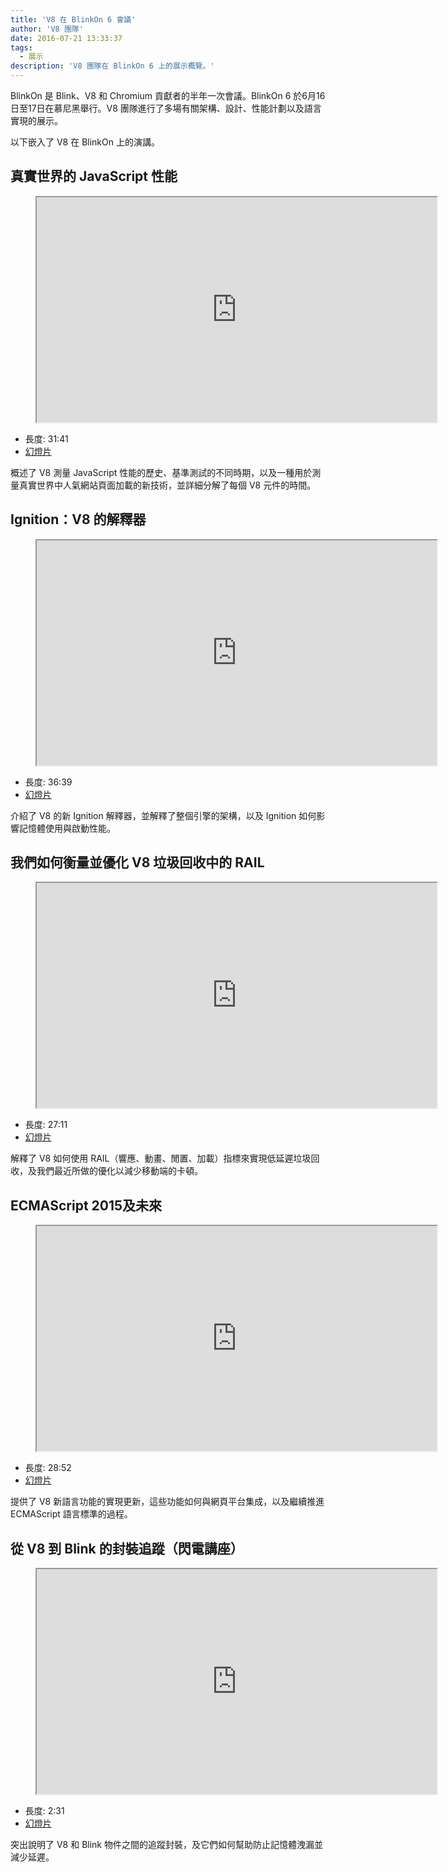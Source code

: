 ```yaml
---
title: 'V8 在 BlinkOn 6 會議'
author: 'V8 團隊'
date: 2016-07-21 13:33:37
tags:
  - 展示
description: 'V8 團隊在 BlinkOn 6 上的展示概覽。'
---
```

BlinkOn 是 Blink、V8 和 Chromium 貢獻者的半年一次會議。BlinkOn 6 於6月16日至17日在慕尼黑舉行。V8 團隊進行了多場有關架構、設計、性能計劃以及語言實現的展示。

<!--truncate-->
以下嵌入了 V8 在 BlinkOn 上的演講。

## 真實世界的 JavaScript 性能

<figure>
  <div class="video video-16:9">
    <iframe src="https://www.youtube.com/embed/xCx4uC7mn6Y" width="640" height="360" loading="lazy"></iframe>
  </div>
</figure>

- 長度: 31:41
- [幻燈片](https://docs.google.com/presentation/d/14WZkWbkvtmZDEIBYP5H1GrbC9H-W3nJSg3nvpHwfG5U/edit)

概述了 V8 測量 JavaScript 性能的歷史、基準測試的不同時期，以及一種用於測量真實世界中人氣網站頁面加載的新技術，並詳細分解了每個 V8 元件的時間。

## Ignition：V8 的解釋器

<figure>
  <div class="video video-16:9">
    <iframe src="https://www.youtube.com/embed/r5OWCtuKiAk" width="640" height="360" loading="lazy"></iframe>
  </div>
</figure>

- 長度: 36:39
- [幻燈片](https://docs.google.com/presentation/d/1OqjVqRhtwlKeKfvMdX6HaCIu9wpZsrzqpIVIwQSuiXQ/edit)

介紹了 V8 的新 Ignition 解釋器，並解釋了整個引擎的架構，以及 Ignition 如何影響記憶體使用與啟動性能。

## 我們如何衡量並優化 V8 垃圾回收中的 RAIL

<figure>
  <div class="video video-16:9">
    <iframe src="https://www.youtube.com/embed/VITAyGT-CJI" width="640" height="360" loading="lazy"></iframe>
  </div>
</figure>

- 長度: 27:11
- [幻燈片](https://docs.google.com/presentation/d/15EQ603eZWAnrf4i6QjPP7S3KF3NaL3aAaKhNUEatVzY/edit)

解釋了 V8 如何使用 RAIL（響應、動畫、閒置、加載）指標來實現低延遲垃圾回收，及我們最近所做的優化以減少移動端的卡頓。

## ECMAScript 2015及未來

<figure>
  <div class="video video-16:9">
    <iframe src="https://www.youtube.com/embed/KrGOzEwqRDA" width="640" height="360" loading="lazy"></iframe>
  </div>
</figure>

- 長度: 28:52
- [幻燈片](https://docs.google.com/presentation/d/1o1wld5z0BM8RTqXASGYD3Rvov8PzrxySghmrGTYTgw0/edit)

提供了 V8 新語言功能的實現更新，這些功能如何與網頁平台集成，以及繼續推進 ECMAScript 語言標準的過程。

## 從 V8 到 Blink 的封裝追蹤（閃電講座）

<figure>
  <div class="video video-16:9">
    <iframe src="https://www.youtube.com/embed/PMDRfYw4UYQ?start=3204" width="640" height="360" loading="lazy"></iframe>
  </div>
</figure>

- 長度: 2:31
- [幻燈片](https://docs.google.com/presentation/d/1I6leiRm0ysSTqy7QWh33Gfp7_y4ngygyM2tDAqdF0fI/edit)

突出說明了 V8 和 Blink 物件之間的追蹤封裝，及它們如何幫助防止記憶體洩漏並減少延遲。
